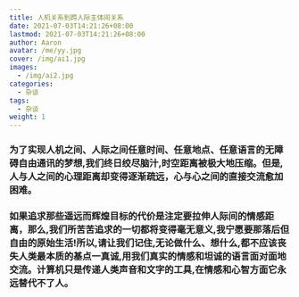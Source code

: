 ```yaml
---
title: 人机关系到跨人际主体间关系
date: 2021-07-03T14:21:26+08:00
lastmod: 2021-07-03T14:21:26+08:00
author: Aaron
avatar: /me/yy.jpg
cover: /img/ai1.jpg
images:
  - /img/ai2.jpg
categories:
  - 杂谈
tags:
  - 杂谈
weight: 1
---
```


### 为了实现人机之间、人际之间任意时间、任意地点、任意语言的无障碍自由通讯的梦想,我们终日绞尽脑汁,时空距离被极大地压缩。但是,人与人之间的心理距离却变得逐渐疏远，心与心之间的直接交流愈加困难。

### 如果追求那些遥远而辉煌目标的代价是注定要拉伸人际间的情感距离，那么,我们所苦苦追求的一切都将变得毫无意义,我宁愿要那落后但自由的原始生活!所以,请让我们记住,无论做什么、想什么,都不应该丧失人类最本质的基点一真诚,用我们真实的情感和坦诚的语言面对面地交流。计算机只是传递人类声音和文字的工具,在情感和心智方面它永远替代不了人。

